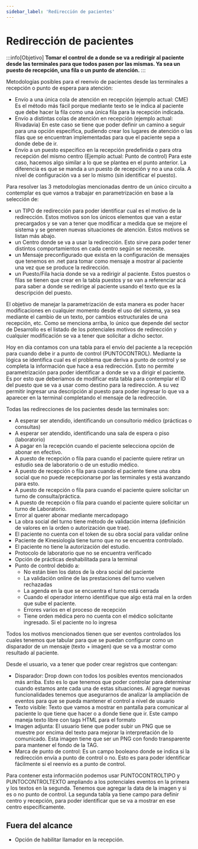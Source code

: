 ```yaml
---
sidebar_label: 'Redirección de pacientes'
---
```


# Redirección de pacientes

:::info[Objetivo]
**Tomar el control de a donde se va a redirigir al paciente desde las terminales para que todos pasen por las mismas. Ya sea un puesto de recepción, una fila o un punto de atención.**
:::

Metodologías posibles para el reenvío de pacientes desde las terminales a recepción o punto de espera para atención:

- Envío a una única cola de atención en recepción (ejemplo actual: CME)
Es el método más fácil porque mediante texto se le indica al paciente que debe hacer la fila como una única fila para la recepción indicada.
- Envío a distintas colas de atención en recepción (ejemplo actual: Rivadavia)
En este caso se tiene que poder definir un camino a seguir para una opción especifica, pudiendo crear los lugares de atención o las filas que se encuentran implementadas para que el paciente sepa a donde debe de ir.
- Envío a un puesto especifico en la recepción predefinida o para otra recepción del mismo centro (Ejemplo actual: Punto de control)
Para este caso, hacemos algo similar a lo que se plantea en el punto anterior. La diferencia es que se manda a un puesto de recepción y no a una cola. A nivel de configuración va a ser lo mismo (sin identificar el puesto).

Para resolver las 3 metodologías mencionadas dentro de un único circuito a contemplar es que vamos a trabajar en parametrización en base a la selección de:
- un TIPO de redirección para poder identificar cual es el motivo de la redirección. Estos motivos son los únicos elementos que van a estar precargados y se van a tener que modificar a medida que se mejore el sistema y se generen nuevas situaciones de atención. Estos motivos se listan más abajo. 
- un Centro donde se va a usar la redirección. Esto sirve para poder tener distintos comportamientos en cada centro según se necesite. 
- un Mensaje preconfigurado que exista en la configuración de mensajes que tenemos en .net para tomar como mensaje a mostrar al paciente una vez que se produce la redirección.  
- un Puesto/Fila hacia donde se va a redirigir al paciente. Estos puestos o filas se tienen que crear en la tabla puestos y se van a referenciar acá para saber a donde se redirige al paciente usando el texto que es la descripción del puesto.

El objetivo de manejar la parametrización de esta manera es poder hacer modificaciones en cualquier momento desde el uso del sistema, ya sea mediante el cambio de un texto, por cambios estructurales de una recepción, etc. Como se menciona arriba, lo único que depende del sector de Desarrollo es el listado de los potenciales motivos de redirección y cualquier modificación se va a tener que solicitar a dicho sector.

Hoy en día contamos con una tabla para el envío del paciente a la recepción para cuando debe ir a punto de control (PUNTOCONTROL). Mediante la lógica se identifica cual es el problema que deriva a punto de control y se completa la información que hace a esa redirección. Esto no permite parametrización para poder identificar a donde se va a dirigir el paciente. Es por esto que deberíamos de modificar esta tabla para contemplar el ID del puesto que se va a usar como destino para la redirección. A su vez permitir ingresar una descripción al puesto para poder ingresar lo que va a aparecer en la terminal completando el mensaje de la redirección.

Todas las redirecciones de los pacientes desde las terminales son:
- A esperar ser atendido, identificando un consultorio médico (prácticas o consultas)
- A esperar ser atendido, identificando una sala de espera o piso (laboratorio)
- A pagar en la recepción cuando el paciente selecciona opción de abonar en efectivo.
- A puesto de recepción o fila para cuando el paciente quiere retirar un estudio sea de laboratorio o de un estudio médico.
- A puesto de recepción o fila para cuando el paciente tiene una obra social que no puede recepcionarse por las terminales y está avanzando para esto.
- A puesto de recepción o fila para cuando el paciente quiere solicitar un turno de consulta/práctica.
- A puesto de recepción o fila para cuando el paciente quiere solicitar un turno de Laboratorio.
- Error al querer abonar mediante mercadopago
- La obra social del turno tiene método de validación interna (definición de valores en la orden o autorización que trae).
- El paciente no cuenta con el token de su obra social para validar online
- Paciente de Kinesiología tiene turno que no se encuentra controlado.
- El paciente no tiene la autorización del estudio.
- Protocolo de laboratorio que no se encuentra verificado
- Opción de prácticas deshabilitada para la terminal
- Punto de control debido a:
    - No están bien los datos de la obra social del paciente
    - La validación online de las prestaciones del turno vuelven rechazadas
    - La agenda en la que se encuentra el turno está cerrada
    - Cuando el operador interno identifique que algo está mal en la orden que sube el paciente.
    - Errores varios en el proceso de recepción
    - Tiene orden médica pero no cuenta con el médico solicitante ingresado. Si el paciente no lo ingresa

Todos los motivos mencionados tienen que ser eventos controlados los cuales tenemos que tabular para que se puedan configurar como un disparador de un mensaje (texto + imagen) que se va a mostrar como resultado al paciente.

Desde el usuario, va a tener que poder crear registros que contengan:
- Disparador: Drop down con todos los posibles eventos mencionados más arriba. Esto es lo que tenemos que poder controlar para determinar cuando estamos ante cada una de estas situaciones. Al agregar nuevas funcionalidades tenemos que asegurarnos de analizar la ampliación de eventos para que se pueda mantener el control a nivel de usuario
- Texto visible: Texto que vamos a mostrar en pantalla para comunicar al paciente lo que tiene que hacer o a donde tiene que ir. Este campo maneja texto libre con tags HTML para el formato
- Imagen adjunta: El usuario tiene que poder subir un PNG que se muestre por encima del texto para mejorar la interpretación de lo comunicado. Esta imagen tiene que ser un PNG con fondo transparente para mantener el fondo de la TAG.
- Marca de punto de control: Es un campo booleano donde se indica si la redirección envía a punto de control o no. Esto es para poder identificar fácilmente si el reenvío es a punto de control.

Para contener esta información podemos usar PUNTOCONTROLTIPO y PUNTOCONTROLTEXTO ampliando a los potenciales eventos en la primera y los textos en la segunda. Tenemos que agregar la data de la imagen y si es o no punto de control. La segunda tabla ya tiene campo para definir centro y recepción, para poder identificar que se va a mostrar en ese centro específicamente. 


## Fuera del alcance

- Opción de habilitar llamador en la recepción.
